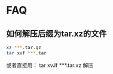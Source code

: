 # FAQ

## 如何解压后缀为tar.xz的文件

``` bash
xz ***.tar.gz
tar xvf ***.tar
```
或者直接用： tar xvJf  ***.tar.xz 解压
